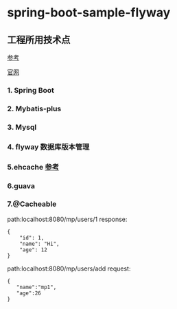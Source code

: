 # spring-boot-sample-flyway
## 工程所用技术点

[参考](http://blog.didispace.com/spring-boot-flyway-db-version/)

[官网](https://flywaydb.org/)

### 1. Spring Boot
### 2. Mybatis-plus
### 3. Mysql
### 4. flyway 数据库版本管理
### 5.ehcache [参考](https://raychase.iteye.com/blog/1545906)
### 6.guava
### 7.@Cacheable

path:localhost:8080/mp/users/1
response:
```$java
{
    "id": 1,
    "name": "Hi",
    "age": 12
}
```
path:localhost:8080/mp/users/add
 request:
 ```$java
{
	"name":"mp1",
	"age":26
}
 ```
````java

````